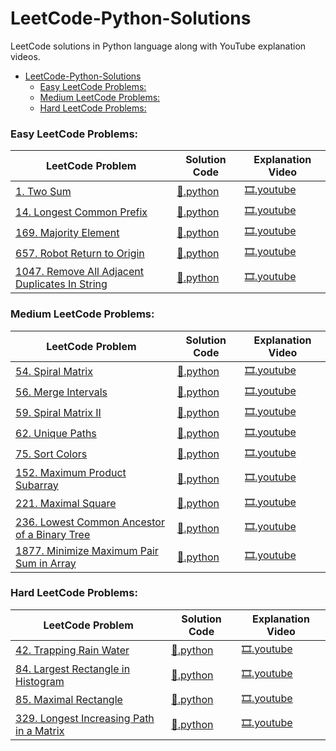 # LeetCode-Python-Solutions
LeetCode solutions in Python language along with YouTube explanation videos.

- [LeetCode-Python-Solutions](#leetcode-python-solutions)
    - [Easy LeetCode Problems:](#easy-leetcode-problems)
    - [Medium LeetCode Problems:](#medium-leetcode-problems)
    - [Hard LeetCode Problems:](#hard-leetcode-problems)

### Easy LeetCode Problems:

| LeetCode Problem                                                                                                                                               | Solution Code                                                                                                                                                                                         | Explanation Video                                                                   |
| -------------------------------------------------------------------------------------------------------------------------------------------------------------- | ----------------------------------------------------------------------------------------------------------------------------------------------------------------------------------------------------- | ----------------------------------------------------------------------------------- |
| [1. Two Sum](https://leetcode.com/problems/two-sum/ "View Problem Statement On LeetCode")                                                                      | [:page_facing_up:.python](https://github.com/shaheershukur/LeetCode-Python-Solutions/blob/main/Python%20Solutions/1.%20Two%20Sum.py "View Solution Code")                                             | [:film_strip:.youtube](https://youtu.be/LVSE4e4IYmE "Watch Explanation on YouTube") |
| [14. Longest Common Prefix](https://leetcode.com/problems/longest-common-prefix/ "View Problem Statement On LeetCode")                                         | [:page_facing_up:.python](https://github.com/shaheershukur/LeetCode-Python-Solutions/blob/main/Python%20Solutions/14.%20Longest%20Common%20Prefix.py "View Solution Code")                            | [:film_strip:.youtube](https://youtu.be/qyTIu2vfWq4 "Watch Explanation on YouTube") |
| [169. Majority Element](https://leetcode.com/problems/majority-element/ "View Problem Statement On LeetCode")                                                  | [:page_facing_up:.python](https://github.com/shaheershukur/LeetCode-Python-Solutions/blob/main/Python%20Solutions/169.%20Majority%20Element.py "View Solution Code")                                  | [:film_strip:.youtube](https://youtu.be/2wX-X76THKI "Watch Explanation on YouTube") |
| [657. Robot Return to Origin](https://leetcode.com/problems/robot-return-to-origin/ "View Problem Statement On LeetCode")                                      | [:page_facing_up:.python](https://github.com/shaheershukur/LeetCode-Python-Solutions/blob/main/Python%20Solutions/657.%20Robot%20Return%20to%20Origin.py "View Solution Code")                        | [:film_strip:.youtube](https://youtu.be/a2dE7K14-MA "Watch Explanation on YouTube") |
| [1047. Remove All Adjacent Duplicates In String](https://leetcode.com/problems/remove-all-adjacent-duplicates-in-string/ "View Problem Statement On LeetCode") | [:page_facing_up:.python](https://github.com/shaheershukur/LeetCode-Python-Solutions/blob/main/Python%20Solutions/1047.%20Remove%20All%20Adjacent%20Duplicates%20In%20String.py "View Solution Code") | [:film_strip:.youtube](https://youtu.be/2J79Lwu3o-c "Watch Explanation on YouTube") |

### Medium LeetCode Problems:

| LeetCode Problem                                                                                                                                            | Solution Code                                                                                                                                                                                         | Explanation Video                                                                   |
| ----------------------------------------------------------------------------------------------------------------------------------------------------------- | ----------------------------------------------------------------------------------------------------------------------------------------------------------------------------------------------------- | ----------------------------------------------------------------------------------- |
| [54. Spiral Matrix](https://leetcode.com/problems/spiral-matrix/ "View Problem Statement On LeetCode")                                                      | [:page_facing_up:.python](https://github.com/shaheershukur/LeetCode-Python-Solutions/blob/main/Python%20Solutions/54.%20Spiral%20Matrix.py "View Solution Code")                                      | [:film_strip:.youtube](https://youtu.be/2J6paJcM710 "Watch Explanation on YouTube") |
| [56. Merge Intervals](https://leetcode.com/problems/merge-intervals/ "View Problem Statement On LeetCode")                                                  | [:page_facing_up:.python](https://github.com/shaheershukur/LeetCode-Python-Solutions/blob/main/Python%20Solutions/56.%20Merge%20Intervals.py "View Solution Code")                                    | [:film_strip:.youtube](https://youtu.be/iD68J9FdfVg "Watch Explanation on YouTube") |
| [59. Spiral Matrix II](https://leetcode.com/problems/spiral-matrix-ii/ "View Problem Statement On LeetCode")                                                | [:page_facing_up:.python](https://github.com/shaheershukur/LeetCode-Python-Solutions/blob/main/Python%20Solutions/59.%20Spiral%20Matrix%20II.py "View Solution Code")                                 | [:film_strip:.youtube](https://youtu.be/FQEY9qImr0E "Watch Explanation on YouTube") |
| [62. Unique Paths](https://leetcode.com/problems/unique-paths/ "View Problem Statement On LeetCode")                                                        | [:page_facing_up:.python](https://github.com/shaheershukur/LeetCode-Python-Solutions/blob/main/Python%20Solutions/62.%20Unique%20Paths.py "View Solution Code")                                       | [:film_strip:.youtube](https://youtu.be/2Ws2ME9yoEc "Watch Explanation on YouTube") |
| [75. Sort Colors](https://leetcode.com/problems/sort-colors/ "View Problem Statement On LeetCode")                                                          | [:page_facing_up:.python](https://github.com/shaheershukur/LeetCode-Python-Solutions/blob/main/Python%20Solutions/75.%20Sort%20Colors.py "View Solution Code")                                        | [:film_strip:.youtube](https://youtu.be/_pRSscj5igw "Watch Explanation on YouTube") |
| [152. Maximum Product Subarray](https://leetcode.com/problems/maximum-product-subarray/ "View Problem Statement On LeetCode")                               | [:page_facing_up:.python](https://github.com/shaheershukur/LeetCode-Python-Solutions/blob/main/Python%20Solutions/152.%20Maximum%20Product%20Subarray.py "View Solution Code")                        | [:film_strip:.youtube](https://youtu.be/hbzPkxYfGbk "Watch Explanation on YouTube") |
| [221. Maximal Square](https://leetcode.com/problems/maximal-square/ "View Problem Statement On LeetCode")                                                   | [:page_facing_up:.python](https://github.com/shaheershukur/LeetCode-Python-Solutions/blob/main/Python%20Solutions/221.%20Maximal%20Square.py "View Solution Code")                                    | [:film_strip:.youtube](https://youtu.be/cqPKYGrnXyw "Watch Explanation on YouTube") |
| [236. Lowest Common Ancestor of a Binary Tree](https://leetcode.com/problems/lowest-common-ancestor-of-a-binary-tree/ "View Problem Statement On LeetCode") | [:page_facing_up:.python](https://github.com/shaheershukur/LeetCode-Python-Solutions/blob/main/Python%20Solutions/236.%20Lowest%20Common%20Ancestor%20of%20a%20Binary%20Tree.py "View Solution Code") | [:film_strip:.youtube](https://youtu.be/91jwWzvBreo "Watch Explanation on YouTube") |
| [1877. Minimize Maximum Pair Sum in Array](https://leetcode.com/problems/minimize-maximum-pair-sum-in-array/ "View Problem Statement On LeetCode")          | [:page_facing_up:.python](https://github.com/shaheershukur/LeetCode-Python-Solutions/blob/main/Python%20Solutions/1877.%20Minimize%20Maximum%20Pair%20Sum%20in%20Array.py "View Solution Code")       | [:film_strip:.youtube](https://youtu.be/gfknIRBvMLE "Watch Explanation on YouTube") |

### Hard LeetCode Problems:

| LeetCode Problem                                                                                                                                    | Solution Code                                                                                                                                                                                   | Explanation Video                                                                   |
| --------------------------------------------------------------------------------------------------------------------------------------------------- | ----------------------------------------------------------------------------------------------------------------------------------------------------------------------------------------------- | ----------------------------------------------------------------------------------- |
| [42. Trapping Rain Water](https://leetcode.com/problems/trapping-rain-water/ "View Problem Statement On LeetCode")                                  | [:page_facing_up:.python](https://github.com/shaheershukur/LeetCode-Python-Solutions/blob/main/Python%20Solutions/42.%20Trapping%20Rain%20Water.py "View Solution Code")                        | [:film_strip:.youtube](https://youtu.be/nwdM2htNgNw "Watch Explanation on YouTube") |
| [84. Largest Rectangle in Histogram](https://leetcode.com/problems/largest-rectangle-in-histogram/ "View Problem Statement On LeetCode")            | [:page_facing_up:.python](https://github.com/shaheershukur/LeetCode-Python-Solutions/blob/main/Python%20Solutions/84.%20Largest%20Rectangle%20in%20Histogram.py "View Solution Code")           | [:film_strip:.youtube](https://youtu.be/tkiM_maIkv4 "Watch Explanation on YouTube") |
| [85. Maximal Rectangle](https://leetcode.com/problems/maximal-rectangle/ "View Problem Statement On LeetCode")                                      | [:page_facing_up:.python](https://github.com/shaheershukur/LeetCode-Python-Solutions/blob/main/Python%20Solutions/85.%20Maximal%20Rectangle.py "View Solution Code")                            | [:film_strip:.youtube](https://youtu.be/9axHSSBfjcE "Watch Explanation on YouTube") |
| [329. Longest Increasing Path in a Matrix](https://leetcode.com/problems/longest-increasing-path-in-a-matrix/ "View Problem Statement On LeetCode") | [:page_facing_up:.python](https://github.com/shaheershukur/LeetCode-Python-Solutions/blob/main/Python%20Solutions/329.%20Longest%20Increasing%20Path%20in%20a%20Matrix.py "View Solution Code") | [:film_strip:.youtube](https://youtu.be/Brt9cWLdLwA "Watch Explanation on YouTube") |
